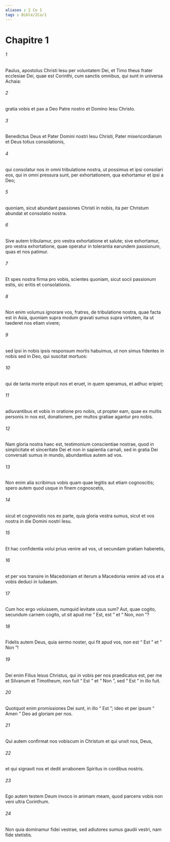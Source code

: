 ```yaml
---
aliases : 2 Co 1
tags : Bible/2Co/1
---
```


# Chapitre 1

###### 1
Paulus, apostolus Christi Iesu per voluntatem Dei, et Timo theus frater ecclesiae Dei, quae est Corinthi, cum sanctis omnibus, qui sunt in universa Achaia: 
###### 2
gratia vobis et pax a Deo Patre nostro et Domino Iesu Christo.
###### 3
Benedictus Deus et Pater Domini nostri Iesu Christi, Pater misericordiarum et Deus totius consolationis, 
###### 4
qui consolatur nos in omni tribulatione nostra, ut possimus et ipsi consolari eos, qui in omni pressura sunt, per exhortationem, qua exhortamur et ipsi a Deo; 
###### 5
quoniam, sicut abundant passiones Christi in nobis, ita per Christum abundat et consolatio nostra. 
###### 6
Sive autem tribulamur, pro vestra exhortatione et salute; sive exhortamur, pro vestra exhortatione, quae operatur in tolerantia earundem passionum, quas et nos patimur. 
###### 7
Et spes nostra firma pro vobis, scientes quoniam, sicut socii passionum estis, sic eritis et consolationis.
###### 8
Non enim volumus ignorare vos, fratres, de tribulatione nostra, quae facta est in Asia, quoniam supra modum gravati sumus supra virtutem, ita ut taederet nos etiam vivere; 
###### 9
sed ipsi in nobis ipsis responsum mortis habuimus, ut non simus fidentes in nobis sed in Deo, qui suscitat mortuos: 
###### 10
qui de tanta morte eripuit nos et eruet, in quem speramus, et adhuc eripiet; 
###### 11
adiuvantibus et vobis in oratione pro nobis, ut propter eam, quae ex multis personis in nos est, donationem, per multos gratiae agantur pro nobis.
###### 12
Nam gloria nostra haec est, testimonium conscientiae nostrae, quod in simplicitate et sinceritate Dei et non in sapientia carnali, sed in gratia Dei conversati sumus in mundo, abundantius autem ad vos. 
###### 13
Non enim alia scribimus vobis quam quae legitis aut etiam cognoscitis; spero autem quod usque in finem cognoscetis, 
###### 14
sicut et cognovistis nos ex parte, quia gloria vestra sumus, sicut et vos nostra in die Domini nostri Iesu.
###### 15
Et hac confidentia volui prius venire ad vos, ut secundam gratiam haberetis, 
###### 16
et per vos transire in Macedoniam et iterum a Macedonia venire ad vos et a vobis deduci in Iudaeam. 
###### 17
Cum hoc ergo voluissem, numquid levitate usus sum? Aut, quae cogito, secundum carnem cogito, ut sit apud me “ Est, est ” et “ Non, non ”? 
###### 18
Fidelis autem Deus, quia sermo noster, qui fit apud vos, non est “ Est ” et “ Non ”! 
###### 19
Dei enim Filius Iesus Christus, qui in vobis per nos praedicatus est, per me et Silvanum et Timotheum, non fuit “ Est ” et “ Non ”, sed “ Est ” in illo fuit. 
###### 20
Quotquot enim promissiones Dei sunt, in illo “ Est ”; ideo et per ipsum “ Amen ” Deo ad gloriam per nos. 
###### 21
Qui autem confirmat nos vobiscum in Christum et qui unxit nos, Deus, 
###### 22
et qui signavit nos et dedit arrabonem Spiritus in cordibus nostris.
###### 23
Ego autem testem Deum invoco in animam meam, quod parcens vobis non veni ultra Corinthum. 
###### 24
Non quia dominamur fidei vestrae, sed adiutores sumus gaudii vestri, nam fide stetistis.
